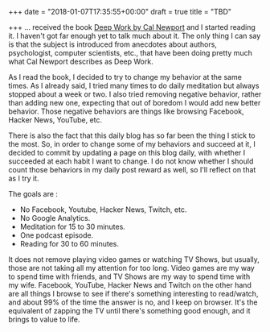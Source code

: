 +++
date = "2018-01-07T17:35:55+00:00"
draft = true
title = "TBD"

+++
... received the book [Deep Work by Cal Newport](https://www.amazon.ca/Deep-Work-Focused-Success-Distracted/dp/1455586692) and I started reading it. I haven't got far enough yet to talk much about it. The only thing I can say is that the subject is introduced from anecdotes about authors, psychologist, computer scientists, etc., that have been doing pretty much what Cal Newport describes as Deep Work.

As I read the book, I decided to try to change my behavior at the same times. As I already said, I tried many times to do daily meditation but always stopped about a week or two. I also tried removing negative behavior, rather than adding new one, expecting that out of boredom I would add new better behavior. Those negative behaviors are things like browsing Facebook, Hacker News, YouTube, etc.

There is also the fact that  this daily blog has so far been the thing I stick to the most. So, in order to change some of my behaviors and succeed at it, I decided to commit by updating a page on this blog daily, with whether I succeeded at each habit I want to change. I do not know whether I should count those behaviors in my daily post reward as well, so I'll reflect on that as I try it.

The goals are :

* No Facebook, Youtube, Hacker News, Twitch, etc.
* No Google Analytics.
* Meditation for 15 to 30 minutes.
* One podcast episode.
* Reading for 30 to 60 minutes.

It does not remove playing video games or watching TV Shows, but usually, those are not taking all my attention for too long. Video games are my way to spend time with friends, and TV Shows are my way to spend time with my wife. Facebook, YouTube, Hacker News and Twitch on the other hand are all things I browse to see if there's something interesting to read/watch, and about 99% of the time the answer is no, and I keep on browser. It's the equivalent of zapping the TV until there's something good enough, and it brings to value to life.